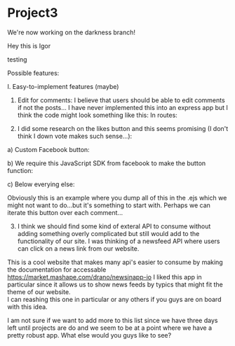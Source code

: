 # Project3
We're now working on the darkness branch!

Hey this is Igor


testing

<!--
createUser
setCreateUserFormHandler
updateUser
setUpdateUserFormHandler
logInUser
setLogInFormHandler
getAllUsers
renderUsers
updateUsersAndView
 -->

Possible features:

I. Easy-to-implement features (maybe)

1)  Edit for comments:  I believe that users should be able to edit comments if not the posts...
I have never implemented this into an express app but I think the code might look something like this:
In routes:

<!--
router.edit('/:id/comments', function(req, res){
  var commentBody = req.body.comment;
  commentBody.username = req.user.username; //
  var hearsayID = req.params.id;
  Hearsay.findById(hearsayID, function(err, databaseHearsay){
    databaseHearsay.save(function(err){
    ...
    });
  });
}); -->

2) I did some research on the likes button and this seems promising (I don't think I down vote makes such sense...):  

a) Custom Facebook button:
<!--
<div class="fb-like" id="fb" data-href="www.yourdomain.com" data-send="false" data-layout="button_count" data-width="60" data-show-faces="true"></div>
-->
b) We require this JavaScript SDK from facebook to make the button function:
<!-- <div id="fb-root"></div>
<script>    (function (d, s, id) {
        var js, fjs = d.getElementsByTagName(s)[0];
        if (d.getElementById(id)) return;
        js = d.createElement(s); js.id = id;
        js.src = "//connect.facebook.net/en_US/all.js#xfbml=1";
        fjs.parentNode.insertBefore(js, fjs);
    } (document, 'script', 'facebook-jssdk'));
</script> -->
c) Below everying else:
<!-- <script type="text/javascript">
var sUrl = window.location;
document.getElementById('fb').setAttribute('href', sUrl);
</script> -->

Obviously this is an example where you dump all of this in the .ejs which we might not want to do...but it's something to start with.  Perhaps we can iterate this button over each comment...

3)  I think we should find some kind of exteral API to consume without adding something overly complicated but still would add to the functionality of our site.  I was thinking of a newsfeed API where users can click on a news link from our website.

This is a cool website that makes many api's easier to consume by making the documentation for accessable https://market.mashape.com/drano/newsinapp-io I liked this app in particular since it allows us to show news feeds by typics that might fit the theme of our website.  
I can reashing this one in particular or any others if you guys are on board with this idea.

I am not sure if we want to add more to this list since we have three days left until projects are do and we seem to be at a point where we have a pretty robust app.  What else would you guys like to see?
